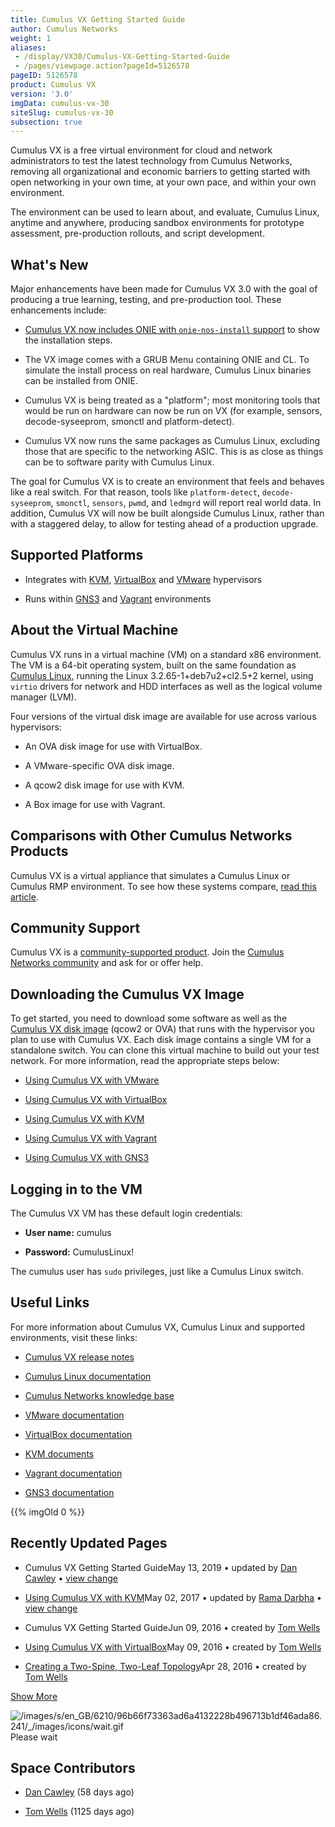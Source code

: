 ```yaml
---
title: Cumulus VX Getting Started Guide
author: Cumulus Networks
weight: 1
aliases:
 - /display/VX30/Cumulus-VX-Getting-Started-Guide
 - /pages/viewpage.action?pageId=5126578
pageID: 5126578
product: Cumulus VX
version: '3.0'
imgData: cumulus-vx-30
siteSlug: cumulus-vx-30
subsection: true
---
```

Cumulus VX is a free virtual environment for cloud and network
administrators to test the latest technology from Cumulus Networks,
removing all organizational and economic barriers to getting started
with open networking in your own time, at your own pace, and within your
own environment.

The environment can be used to learn about, and evaluate, Cumulus Linux,
anytime and anywhere, producing sandbox environments for prototype
assessment, pre-production rollouts, and script development.

## <span>What's New</span>

Major enhancements have been made for Cumulus VX 3.0 with the goal of
producing a true learning, testing, and pre-production tool. These
enhancements include:

  - [Cumulus VX now includes ONIE with `onie-nos-install`
    support](#src-5126578) to show the installation steps.

  - <span style="color: #212121;"> The VX image comes with a GRUB Menu
    containing ONIE and CL. To simulate the install process on real
    hardware, Cumulus Linux binaries can be installed from ONIE. </span>

  - <span style="color: #212121;"> Cumulus VX is being treated as a
    "platform"; most monitoring tools that would be run on hardware can
    now be run on VX (for example, sensors, decode-syseeprom, smonctl
    and platform-detect). </span>

  - <span style="color: #212121;"> Cumulus VX now runs the same packages
    as Cumulus Linux, excluding those that are specific to the
    networking ASIC. This is as close as things can be to software
    parity with Cumulus Linux. </span>

The goal for Cumulus VX is to create an environment that feels and
behaves like a real switch. For that reason, tools like
`platform-detect`, `decode-syseeprom`, `smonctl`, `sensors`, `pwmd`, and
`ledmgrd` will report real world data. In addition, Cumulus VX will now
be built alongside Cumulus Linux, rather than with a staggered delay, to
allow for testing ahead of a production upgrade.

## <span>Supported Platforms</span>

  - Integrates with [KVM](http://www.linux-kvm.org/page/Downloads),
    [VirtualBox](https://www.virtualbox.org/wiki/Downloads) and
    [VMware](https://my.vmware.com/web/vmware/downloads) hypervisors

  - Runs within [GNS3](http://www.gns3.com) and
    [Vagrant](https://www.vagrantup.com) environments

## <span>About the Virtual Machine</span>

Cumulus VX runs in a virtual machine (VM) on a standard x86 environment.
The VM is a 64-bit operating system, built on the same foundation as
[Cumulus Linux](http://docs.cumulusnetworks.com/display/DOCS), running
the Linux 3.2.65-1+deb7u2+cl2.5+2 kernel, using `virtio` drivers for
network and HDD interfaces as well as the logical volume manager (LVM).

Four versions of the virtual disk image are available for use across
various hypervisors:

  - An OVA disk image for use with VirtualBox.

  - A VMware-specific OVA disk image.

  - A qcow2 disk image for use with KVM.

  - A Box image for use with Vagrant.

## <span>Comparisons with Other Cumulus Networks Products</span>

Cumulus VX is a virtual appliance that simulates a Cumulus Linux or
Cumulus RMP environment. To see how these systems compare, [read this
article](/version/cumulus-vx-30/Comparing-Cumulus-VX-with-Other-Cumulus-Networks-Products).

## <span>Community Support</span>

Cumulus VX is a [community-supported
product](https://support.cumulusnetworks.com/hc/en-us/articles/206382248).
Join the [Cumulus Networks
community](https://community.cumulusnetworks.com/cumulus/categories/cumulus_vx)
and ask for or offer help.

## <span>Downloading the Cumulus VX Image</span>

To get started, you need to download some software as well as the
[Cumulus VX disk
image](https://cumulusnetworks.com/cumulus-vx/download/) (qcow2 or OVA)
that runs with the hypervisor you plan to use with Cumulus VX. Each disk
image contains a single VM for a standalone switch. You can clone this
virtual machine to build out your test network. For more information,
read the appropriate steps below:

  - [Using Cumulus VX with
    VMware](/version/cumulus-vx-30/Using-Cumulus-VX-with-VMware/)

  - [Using Cumulus VX with
    VirtualBox](/version/cumulus-vx-30/Using-Cumulus-VX-with-VirtualBox/)

  - [Using Cumulus VX with
    KVM](/version/cumulus-vx-30/Using-Cumulus-VX-with-KVM)

  - [Using Cumulus VX with
    Vagrant](/version/cumulus-vx-30/Using-Cumulus-VX-with-Vagrant)

  - [Using Cumulus VX with
    GNS3](http://docs.cumulusnetworks.com/display/VX/Using+Cumulus+VX+with+GNS3)

## <span>Logging in to the VM</span>

The Cumulus VX VM has these default login credentials:

  - **User name:** cumulus

  - **Password:** CumulusLinux\!

The cumulus user has `sudo` privileges, just like a Cumulus Linux
switch.

## <span>Useful Links</span>

For more information about Cumulus VX, Cumulus Linux and supported
environments, visit these links:

  - [Cumulus VX release
    notes](https://support.cumulusnetworks.com/hc/en-us/articles/219623788)

  - [Cumulus Linux
    documentation](http://docs.cumulusnetworks.com/display/DOCS)

  - [Cumulus Networks knowledge
    base](https://support.cumulusnetworks.com/hc/en-us/)

  - [VMware documentation](https://www.vmware.com/support/pubs/)

  - [VirtualBox
    documentation](https://www.virtualbox.org/wiki/Documentation)

  - [KVM documents](http://www.linux-kvm.org/page/Documents)

  - [Vagrant documentation](https://docs.vagrantup.com/v2/)

  - [GNS3
    documentation](https://community.gns3.com/community/software/documentation)

{{% imgOld 0 %}}

## <span>Recently Updated Pages</span>

  - Cumulus VX Getting Started GuideMay 13, 2019 • updated by [Dan
    Cawley](https://docs.cumulusnetworks.com/display/~dcawley) • [view
    change](https://docs.cumulusnetworks.com/pages/diffpagesbyversion.action?pageId=5126578&selectedPageVersions=2&selectedPageVersions=1)

  - [Using Cumulus VX with
    KVM](/version/cumulus-vx-30/Using-Cumulus-VX-with-KVM)May 02, 2017 •
    updated by [Rama
    Darbha](https://docs.cumulusnetworks.com/display/~rama) • [view
    change](https://docs.cumulusnetworks.com/pages/diffpagesbyversion.action?pageId=5126595&selectedPageVersions=2&selectedPageVersions=1)

  - Cumulus VX Getting Started GuideJun 09, 2016 • created by [Tom
    Wells](https://docs.cumulusnetworks.com/display/~tom)

  - [Using Cumulus VX with
    VirtualBox](/version/cumulus-vx-30/Using-Cumulus-VX-with-VirtualBox/)May
    09, 2016 • created by [Tom
    Wells](https://docs.cumulusnetworks.com/display/~tom)

  - [Creating a Two-Spine, Two-Leaf
    Topology](/version/cumulus-vx-30/Using-Cumulus-VX-with-VirtualBox/Creating-a-Two-Spine-Two-Leaf-Topology)Apr
    28, 2016 • created by [Tom
    Wells](https://docs.cumulusnetworks.com/display/~tom)

[Show
More](https://docs.cumulusnetworks.com/plugins/recently-updated/changes.action?theme=concise&pageSize=5&startIndex=5&searchToken=78331&spaceKeys=VX30&contentType=page)

![/images/s/en\_GB/6210/96b66f73363ad6a4132228b496713b1df46ada86.241/\_/images/icons/wait.gif](/images/s/en_GB/6210/96b66f73363ad6a4132228b496713b1df46ada86.241/_/images/icons/wait.gif)  
<span class="caption">Please wait</span>

## <span>Space Contributors</span>

  - [Dan Cawley](https://docs.cumulusnetworks.com/display/~dcawley) (58
    days ago)

  - [Tom Wells](https://docs.cumulusnetworks.com/display/~tom) (1125
    days ago)

<article id="html-search-results" class="ht-content" style="display: none;">

</article>

<footer id="ht-footer">

</footer>
